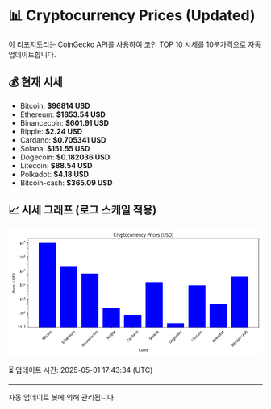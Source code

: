 
# 📊 Cryptocurrency Prices (Updated)

이 리포지토리는 CoinGecko API를 사용하여 코인 TOP 10 시세를 10분가격으로 자동 업데이트합니다.

## 💰 현재 시세
- Bitcoin: **$96814 USD**
- Ethereum: **$1853.54 USD**
- Binancecoin: **$601.91 USD**
- Ripple: **$2.24 USD**
- Cardano: **$0.705341 USD**
- Solana: **$151.55 USD**
- Dogecoin: **$0.182036 USD**
- Litecoin: **$88.54 USD**
- Polkadot: **$4.18 USD**
- Bitcoin-cash: **$365.09 USD**

## 📈 시세 그래프 (로그 스케일 적용)
![Crypto Prices](crypto_prices.png)

⏳ 업데이트 시간: 2025-05-01 17:43:34 (UTC)

---
자동 업데이트 봇에 의해 관리됩니다.
